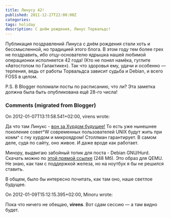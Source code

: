 ```yaml
---
title: Линусу 42!
published: 2011-12-27T22:00:00Z
categories: 
tags: holiday
description: С днём рождения, Линус Торвальдс!
---
```


Публикация поздравлений Линуса с днём рождения стали хоть и бессмысленной, но традицией этого блога. В этом году тем более грех не поздравить, ибо отцу-основателю ядрышка нашей любимой операционки исполняется 42 года! (Кто не понял намёка, гуглите «Автостопом по Галактике»). Так что здоровья ему, удачи и особенно — терпения, ведь от работы Торвальдса зависит судьба и Debian, и всего FOSS в целом.

P.S. В Blogger поломали посты по расписанию, что ли? Эта заметка должна была быть опубликована ещё 28-го числа!

<h3 id='hakyll-convert-comments-title'>Comments (migrated from Blogger)</h3>
<div class='hakyll-convert-comment'>
<p class='hakyll-convert-comment-date'>On 2012-01-07T13:11:58.541+02:00, virens wrote:</p>
<p class='hakyll-convert-comment-body'>
Да что там Линукс - <a href="http://www.gnu.org/software/hurd/hurd.html" rel="nofollow">вон за Хурдом будущее!</a> То есть уже нынешнее поколение совет^W современных пользователей UNIX будут жить при комм^ с гну хурдом и микроядром! Столлман гарантирует. В самом деле, судя по сайту, оно живое. И даже вроде как работает.

Минору, выдвигаю забойный топик для поста - Debian GNU/Hurd. Скачать можно по <a href="http://people.debian.org/~sthibault/hurd-i386/debian-hurd.img.tar.gz." rel="nofollow">этой прямой ссылке</a> (248 Мб). Это образ для QEMU. Не знаю, как там с поддержкой железа, но на ноутбук я бы не решился ставить.

В общем, было бы интересно почитать, как там оно, наше светлое будущее.
</p>
</div>

<div class='hakyll-convert-comment'>
<p class='hakyll-convert-comment-date'>On 2012-01-09T15:12:15.395+02:00, Minoru wrote:</p>
<p class='hakyll-convert-comment-body'>
Пока что ничего не обещаю, <b>virens</b>. Вот сдам сессию — а там видно будет.
</p>
</div>



